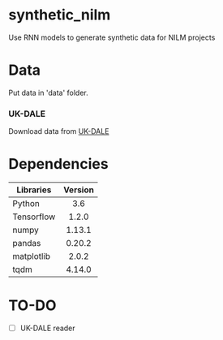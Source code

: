 # synthetic_nilm
Use RNN models to generate synthetic data for NILM projects

# Data
Put data in 'data' folder. 
### UK-DALE
Download data from [UK-DALE](http://jack-kelly.com/data/)

# Dependencies
|Libraries  | Version|
|-----------|:------:|
|Python     | 3.6    |
|Tensorflow | 1.2.0  |
|numpy      | 1.13.1 |
|pandas     | 0.20.2 |
|matplotlib | 2.0.2  |
|tqdm       | 4.14.0 |

# TO-DO
- [ ] UK-DALE reader